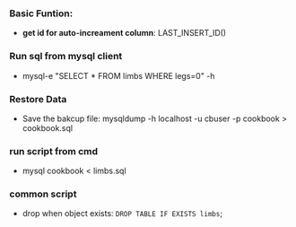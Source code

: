 ### Basic Funtion:
* **get id for auto-increament column**: LAST_INSERT_ID()

### Run sql from **mysql** client
* mysql-e "SELECT * FROM limbs WHERE legs=0" <database> -h <host>

### Restore Data
* Save the bakcup file: mysqldump -h localhost -u cbuser -p cookbook > cookbook.sql


### run script from cmd
* mysql cookbook < limbs.sql


### common script
* drop when object exists: ```DROP TABLE IF EXISTS limbs```;

